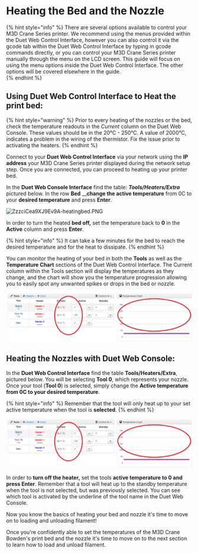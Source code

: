 # Heating the Bed and the Nozzle

{% hint style="info" %}
There are several options available to control your M3D Crane Series printer. We recommend using the menus provided within the Duet Web Control Interface, however you can also control it via the gcode tab within the Duet Web Control Interface by typing in gcode commands directly, or you can control your M3D Crane Series printer manually through the menu on the LCD screen. This guide will focus on using the menu options inside the Duet Web Control Interface. The other options will be covered elsewhere in the guide.    
{% endhint %}

## Using Duet Web Control Interface to Heat the print bed:

{% hint style="warning" %}
Prior to every heating of the nozzles or the bed, check the temperature readouts in the _Current_ column on the Duet Web Console. These values should be in the 20°C - 250°C. A value of 2000°C, indicates a problem in the wiring of the thermistor. Fix the issue prior to activating the heaters.
{% endhint %}

Connect to your **Duet Web Control Interface** via your network using the **IP address** your M3D Crane Series printer displayed during the network setup step. Once you are connected, you can proceed to heating up your printer bed. 

In the **Duet Web Console Interface** find the table: _**Tools/Heaters/Extra**_ pictured below. In the row **Bed** __**change the active temperature** from 0C to your **desired temperature** and press **Enter**.

![ZzzciCea9XJ9Ev9A-heatingbed.PNG](../.gitbook/assets/zzzcicea9xj9ev9a-heatingbed-1.PNG)

In order to turn the heated **bed off,** set the temperature back to **0** in the **Active** column and press **Enter**.

{% hint style="info" %}
It can take a few minutes for the bed to reach the desired temperature and for the heat to dissipate.
{% endhint %}

You can monitor the heating of your bed in both the **Tools** as well as the **Temperature Chart** sections of the Duet Web Control Interface. The Current column within the Tools section will display the temperatures as they change, and the chart will show you the temperature progression allowing you to easily spot any unwanted spikes or drops in the bed or nozzle.  

![](../.gitbook/assets/duet9.png)

## **Heating the Nozzles with Duet Web Console:**

In the **Duet Web Control Interface** find the table **Tools/Heaters/Extra**, pictured below. You will be selecting  **Tool 0**, which represents your nozzle. Once your tool \(**Tool 0**\) is selected, simply change the **Active temperature from 0C to your desired temperature**. 

{% hint style="info" %}
Remember that the tool will only heat up to your set active temperature when the tool is **selected**. 
{% endhint %}

![](../.gitbook/assets/duet9.png)

In order to **turn off the heater,** set the tools **active temperature to 0 and press Enter**. Remember that a tool will heat up to the standby temperature when the tool is not selected, but was previously selected. You can see which tool is activated by the underline of the tool name in the Duet Web Console.

Now you know the basics of heating your bed and nozzle it's time to move on to loading and unloading filament!

Once you're confidently able to set the temperatures of the M3D Crane Bowden's print bed and the nozzle it's time to move on to the next section to learn how to load and unload filament.  

